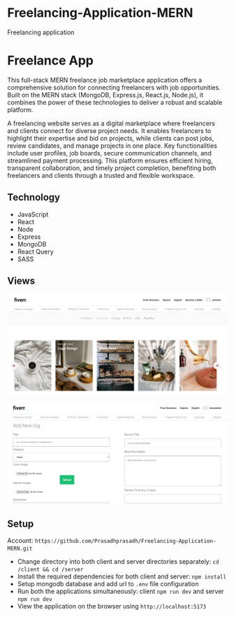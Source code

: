 # Freelancing-Application-MERN
Freelancing application


# Freelance App

This full-stack MERN freelance job marketplace application offers a comprehensive solution for connecting freelancers with job opportunities. Built on the MERN stack (MongoDB, Express.js, React.js, Node.js), it combines the power of these technologies to deliver a robust and scalable platform.

A freelancing website serves as a digital marketplace where freelancers and clients connect for diverse project needs. It enables freelancers to highlight their expertise and bid on projects, while clients can post jobs, review candidates, and manage projects in one place. Key functionalities include user profiles, job boards, secure communication channels, and streamlined payment processing. This platform ensures efficient hiring, transparent collaboration, and timely project completion, benefiting both freelancers and clients through a trusted and flexible workspace.



## Technology

- JavaScript
- React
- Node
- Express
- MongoDB
- React Query
- SASS

## Views

<p align="center">
  <img src="pics/capture1.PNG" width="800" />
</p>

<p align="center">
  <img src="pics/capture2.PNG" width="800" />
</p>

## Setup

  Account:  `https://github.com/Prasadhprasadh/Freelancing-Application-MERN.git`
- Change directory into both client and server directories separately: `cd /client && cd /server`
- Install the required dependencies for both client and server: `npm install`
- Setup mongodb database and add url to `.env` file configuration
- Run both the applications simultaneously: client `npm run dev` and server `npm run dev`
- View the application on the browser using `http://localhost:5173`
